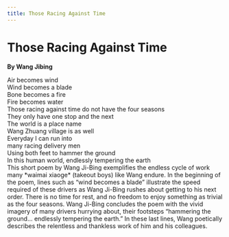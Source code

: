 ```yaml
---
title: Those Racing Against Time
---
```

# Those Racing Against Time
**By Wang Jibing**

<html>
    <head>
        <link rel="stylesheet" href="stylesheet.css">
        <p></p>
    </head>
    <body>
        <div class = "poetBox">
            <div class= "flexbox-poem flexbox-item-1">
            Air becomes wind<br />
            Wind becomes a blade<br />
            Bone becomes a fire<br />
            Fire becomes water<br />
            Those racing against time do not have the four seasons<br />
            They only have one stop and the next<br />
            The world is a place name<br />
            Wang Zhuang village is as well<br />
            Everyday I can run into<br />
            many racing delivery men<br />
            Using both feet to hammer the ground<br />
            In this human world, endlessly tempering the earth <br />
            </div>
            <div class="flexbox-blurb flexbox-item-2">
            This short poem by Wang Ji-Bing exemplifies the endless cycle of work many *waimai xiaoge* (takeout boys) like Wang endure. In the beginning of the poem, lines such as “wind becomes a blade” illustrate the speed required of these drivers as Wang Ji-Bing rushes about getting to his next order. There is no time for rest, and no freedom to enjoy something as trivial as the four seasons. Wang Ji-Bing concludes the poem with the vivid imagery of many drivers hurrying about, their footsteps “hammering the ground... endlessly tempering the earth.” In these last lines, Wang poetically describes the relentless and thankless work of him and his colleagues.
            </div>
        </div>
    </body>
</html>